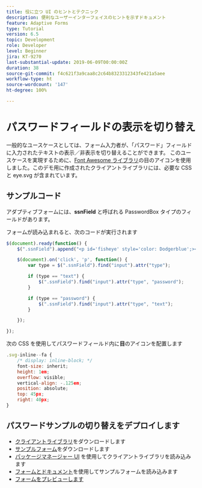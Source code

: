 ```yaml
---
title: 役に立つ UI のヒントとテクニック
description: 便利なユーザーインターフェイスのヒントを示すドキュメント
feature: Adaptive Forms
type: Tutorial
version: 6.5
topic: Development
role: Developer
level: Beginner
jira: KT-9270
last-substantial-update: 2019-06-09T00:00:00Z
duration: 38
source-git-commit: f4c621f3a9caa8c2c64b8323312343fe421a5aee
workflow-type: ht
source-wordcount: '147'
ht-degree: 100%

---
```


# パスワードフィールドの表示を切り替え

一般的なユースケースとしては、フォーム入力者が、「パスワード」フィールドに入力されたテキストの表示／非表示を切り替えることができます。
このユースケースを実現するために、[Font Awesome ライブラリ](https://fontawesome.com/)の目のアイコンを使用しました。このデモ用に作成されたクライアントライブラリには、必要な CSS と eye.svg が含まれています。


## サンプルコード

アダプティブフォームには、**ssnField** と呼ばれる PasswordBox タイプのフィールドがあります。

フォームが読み込まれると、次のコードが実行されます

```javascript
$(document).ready(function() {
    $(".ssnField").append("<p id='fisheye' style='color: Dodgerblue';><i class='fa fa-eye'></i></p>");

    $(document).on('click', 'p', function() {
        var type = $(".ssnField").find("input").attr("type");

        if (type == "text") {
            $(".ssnField").find("input").attr("type", "password");
        }

        if (type == "password") {
            $(".ssnField").find("input").attr("type", "text");
        }

    });

});
```

次の CSS を使用してパスワードフィールド内に&#x200B;**目**&#x200B;のアイコンを配置します

```javascript
.svg-inline--fa {
    /* display: inline-block; */
    font-size: inherit;
    height: 1em;
    overflow: visible;
    vertical-align: -.125em;
    position: absolute;
    top: 45px;
    right: 40px;
}
```

## パスワードサンプルの切り替えをデプロイします

* [クライアントライブラリ](assets/simple-ui-tips.zip)をダウンロードします
* [サンプルフォーム](assets/simple-ui-tricks-form.zip)をダウンロードします
* [パッケージマネージャー UI](http://localhost:4502/crx/packmgr/index.jsp) を使用してクライアントライブラリを読み込みます
* [フォームとドキュメント](http://localhost:4502/aem/forms.html/content/dam/formsanddocuments)を使用してサンプルフォームを読み込みます
* [フォームをプレビューします](http://localhost:4502/content/dam/formsanddocuments/simpleuitips/jcr:content?wcmmode=disabled)


